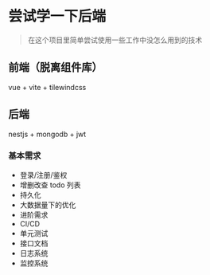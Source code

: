 # 尝试学一下后端

> 在这个项目里简单尝试使用一些工作中没怎么用到的技术

## 前端（脱离组件库）

vue + vite + tilewindcss

## 后端

nestjs + mongodb + jwt

### 基本需求

- 登录/注册/鉴权
- 增删改查 todo 列表
- 持久化
- 大数据量下的优化
- 进阶需求
- CI/CD
- 单元测试
- 接口文档
- 日志系统
- 监控系统

